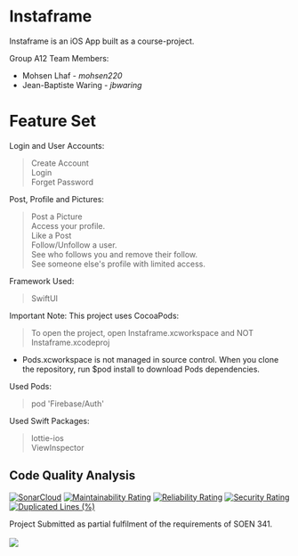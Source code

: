 # Instaframe

Instaframe is an iOS App built as a course-project.

Group A12 Team Members:

 * Mohsen Lhaf - <i>mohsen220</i><br />
 * Jean-Baptiste Waring - <i>jbwaring</i>

# Feature Set

Login and User Accounts:
>Create Account<br />
>Login<br />
>Forget Password<br />

Post, Profile and Pictures:
>Post a Picture<br />
>Access your profile.<br />
>Like a Post<br />
>Follow/Unfollow a user.<br />
>See who follows you and remove their follow.<br />
>See someone else's profile with limited access.<br />

Framework Used:
>SwiftUI<br />

Important Note: This project uses CocoaPods:
> To open the project, open Instaframe.xcworkspace and NOT Instaframe.xcodeproj
* Pods.xcworkspace is not managed in source control. When you clone the repository, run $pod install to download Pods dependencies.

Used Pods:
>pod 'Firebase/Auth'<br />

Used Swift Packages:
>lottie-ios<br />
>ViewInspector<br />

## Code Quality Analysis
[![SonarCloud](https://sonarcloud.io/images/project_badges/sonarcloud-white.svg)](https://sonarcloud.io/dashboard?id=jbwaring_Instaframe_2)
[![Maintainability Rating](https://sonarcloud.io/api/project_badges/measure?project=jbwaring_Instaframe_2&metric=sqale_rating)](https://sonarcloud.io/dashboard?id=jbwaring_Instaframe_2)
[![Reliability Rating](https://sonarcloud.io/api/project_badges/measure?project=jbwaring_Instaframe_2&metric=reliability_rating)](https://sonarcloud.io/dashboard?id=jbwaring_Instaframe_2)
[![Security Rating](https://sonarcloud.io/api/project_badges/measure?project=jbwaring_Instaframe_2&metric=security_rating)](https://sonarcloud.io/dashboard?id=jbwaring_Instaframe_2)
[![Duplicated Lines (%)](https://sonarcloud.io/api/project_badges/measure?project=jbwaring_Instaframe_2&metric=duplicated_lines_density)](https://sonarcloud.io/dashboard?id=jbwaring_Instaframe_2)


Project Submitted as partial fulfilment of the requirements of SOEN 341. <br /><br />
[<img src="https://www.concordia.ca/etc/designs/concordia/clientlibs/img/logo-concordia-university-montreal.png">](https://www.concordia.ca/)
